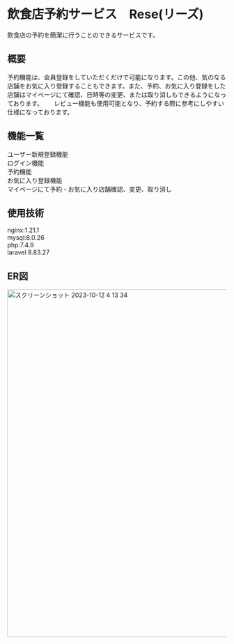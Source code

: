 # 飲食店予約サービス　Rese(リーズ)
飲食店の予約を簡潔に行うことのできるサービスです。

## 概要
予約機能は、会員登録をしていただくだけで可能になります。この他、気のなる店舗をお気に入り登録することもできます。また、予約、お気に入り登録をした店舗はマイページにて確認、日時等の変更、または取り消しもできるようになっております。　　
レビュー機能も使用可能となり、予約する際に参考にしやすい仕様になっております。  


## 機能一覧
ユーザー新規登録機能  
ログイン機能  
予約機能  
お気に入り登録機能  
マイページにて予約・お気に入り店舗確認、変更、取り消し  


## 使用技術
nginx:1.21.1  
mysql:8.0.26   
php:7.4.9   
laravel 8.83.27

## ER図
<img width="798" alt="スクリーンショット 2023-10-12 4 13 34" src="https://github.com/tanakayosiki/attendance-management/assets/135409428/9e8a3532-e42f-47e1-97b6-51c2ff10c812">
